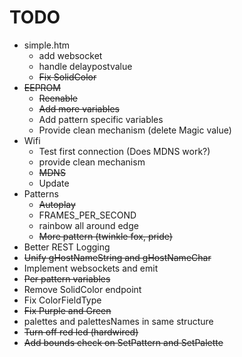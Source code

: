 # TODO
* simple.htm 
  * add websocket
  * handle delaypostvalue
  * ~~Fix SolidColor~~
* ~~EEPROM~~
  * ~~Reenable~~
  * ~~Add more variables~~
  * Add pattern specific variables
  * Provide clean mechanism (delete Magic value)
* Wifi
  * Test first connection (Does MDNS work?)
  * provide clean mechanism
  * ~~MDNS~~
  * Update 
* Patterns
  * ~~Autoplay~~
  * FRAMES_PER_SECOND
  * rainbow all around edge
  * ~~More pattern (twinkle fox, pride)~~
* Better REST Logging
* ~~Unify gHostNameString and gHostNameChar~~
* Implement websockets and emit
* ~~Per pattern variables~~
* Remove SolidColor endpoint
* Fix ColorFieldType
* ~~Fix Purple and Green~~
* palettes and palettesNames in same structure
* ~~Turn off red led (hardwired)~~
* ~~Add bounds check on SetPattern and SetPalette~~



